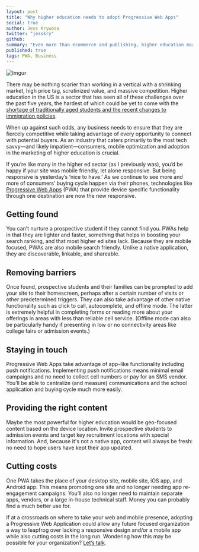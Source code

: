 ```yaml
---
layout: post
title: "Why higher education needs to adopt Progressive Web Apps"
social: true
author: Jess Krywosa
twitter: "jesskry"
github:
summary: "Even more than ecommerce and publishing, higher education marketing could benefit tremendously from adopting Progressive Web Application (PWA) implementation."
published: true
tags: PWA, Business
---
```


![Imgur](https://i.imgur.com/yeiuw3h.jpg)

There may be nothing scarier than working in a vertical with a shrinking market, high price tag, scrutinized value, and massive competition. Higher education in the US is a sector that has seen all of these challenges over the past five years, the hardest of which could be yet to come with the [shortage of traditionally aged students and the recent changes to immigration policies](https://www.nytimes.com/2017/06/07/education/higher-education-seeks-answers-to-leaner-years.html). 

When up against such odds, any business needs to ensure that they are fiercely competitive while taking advantage of every opportunity to connect with potential buyers. As an industry that caters primarily to the most tech savvy—and likely impatient—consumers, mobile optimization and adoption in the marketing of higher education is crucial. 

If you’re like many in the higher ed sector (as I previously was), you’d be happy if your site was mobile friendly, let alone responsive. But being responsive is yesterday’s ‘nice to have.’ As we continue to see more and more of consumers’ buying cycle happen via their phones, technologies like [Progressive Web Apps](https://dockyard.com/blog/2017/05/03/five-business-problems-pwas-solve) (PWA) that provide device specific functionality through one destination are now the new responsive. 

## Getting found
You can’t nurture a prospective student if they cannot find you. PWAs help in that they are lighter and faster, something that helps in boosting your search ranking, and that most higher ed sites lack. Because they are mobile focused, PWAs are also mobile search friendly. Unlike a native application, they are discoverable, linkable, and shareable. 

## Removing barriers
Once found, prospective students and their families can be prompted to add your site to their homescreen, perhaps after a certain number of visits or other predetermined triggers. They can also take advantage of other native functionality such as click to call, autocomplete, and offline mode. The latter is extremely helpful in completing forms or reading more about your offerings in areas with less than reliable cell service. (Offline mode can also be particularly handy if presenting in low or no connectivity areas like college fairs or admission events.)

## Staying in touch
Progressive Web Apps take advantage of app-like functionality including push notifications. Implementing push notifications means minimal email campaigns and no need to collect cell numbers or pay for an SMS vendor. You’ll be able to centralize (and measure) communications and the school application and buying cycle much more easily.

## Providing the right content
Maybe the most powerful for higher education would be geo-focused content based on the device location. Invite prospective students to admission events and target key recruitment locations with special information. And, because it's not a native app, content will always be fresh: no need to hope users have kept their app updated. 

## Cutting costs
One PWA takes the place of your desktop site, mobile site, iOS app, and Android app. This means promoting one site and no longer needing app re-engagement campaigns. You’ll also no longer need to maintain separate apps, vendors, or a large in-house technical staff. Money you can probably find a much better use for. 

If at a crossroads on where to take your web and mobile presence, adopting a Progressive Web Application could allow any future focused organization a way to leapfrog over lacking a responsive design and/or a mobile app while also cutting costs in the long run. Wondering how this may be possible for your organization? [Let’s talk](https://dockyard.com/contact/hire-us). 
